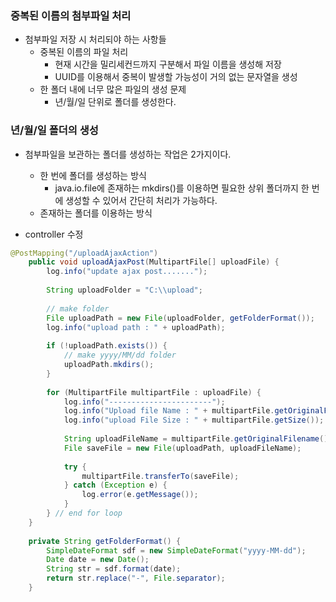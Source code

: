 ### 중복된 이름의 첨부파일 처리
- 첨부파일 저장 시 처리되야 하는 사항들
    - 중복된 이름의 파일 처리
        - 현재 시간을 밀리세컨드까지 구분해서 파일 이름을 생성해 저장
        - UUID를 이용해서 중복이 발생할 가능성이 거의 없는 문자열을 생성
    - 한 폴더 내에 너무 많은 파일의 생성 문제
        - 년/월/일 단위로 폴더를 생성한다.

### 년/월/일 폴더의 생성
- 첨부파일을 보관하는 폴더를 생성하는 작업은 2가지이다.
    - 한 번에 폴더를 생성하는 방식
        - java.io.file에 존재하는 mkdirs()를 이용하면 필요한 상위 폴더까지 한 번에 생성할 수 있어서 간단히 처리가 가능하다.
    - 존재하는 폴더를 이용하는 방식

- controller 수정
```java
@PostMapping("/uploadAjaxAction")
	public void uploadAjaxPost(MultipartFile[] uploadFile) {
		log.info("update ajax post.......");
		
		String uploadFolder = "C:\\upload";
		
		// make folder
		File uploadPath = new File(uploadFolder, getFolderFormat());
		log.info("upload path : " + uploadPath);
		
		if (!uploadPath.exists()) {
			// make yyyy/MM/dd folder
			uploadPath.mkdirs();
		}
		
		for (MultipartFile multipartFile : uploadFile) {
			log.info("-----------------------");
			log.info("Upload file Name : " + multipartFile.getOriginalFilename());
			log.info("upload File Size : " + multipartFile.getSize());
			
			String uploadFileName = multipartFile.getOriginalFilename();
			File saveFile = new File(uploadPath, uploadFileName);
			
			try {
				multipartFile.transferTo(saveFile);
			} catch (Exception e) {
				log.error(e.getMessage());
			}
		} // end for loop
	}
	
	private String getFolderFormat() {
		SimpleDateFormat sdf = new SimpleDateFormat("yyyy-MM-dd");
		Date date = new Date();
		String str = sdf.format(date);
		return str.replace("-", File.separator);
	}
```